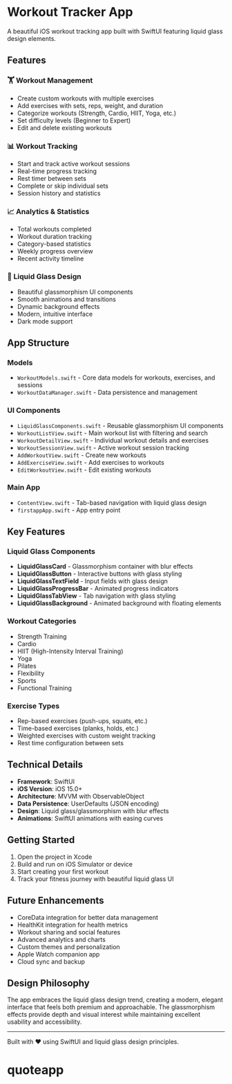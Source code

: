 # Workout Tracker App

A beautiful iOS workout tracking app built with SwiftUI featuring liquid glass design elements.

## Features

### 🏋️ Workout Management
- Create custom workouts with multiple exercises
- Add exercises with sets, reps, weight, and duration
- Categorize workouts (Strength, Cardio, HIIT, Yoga, etc.)
- Set difficulty levels (Beginner to Expert)
- Edit and delete existing workouts

### 📊 Workout Tracking
- Start and track active workout sessions
- Real-time progress tracking
- Rest timer between sets
- Complete or skip individual sets
- Session history and statistics

### 📈 Analytics & Statistics
- Total workouts completed
- Workout duration tracking
- Category-based statistics
- Weekly progress overview
- Recent activity timeline

### 🎨 Liquid Glass Design
- Beautiful glassmorphism UI components
- Smooth animations and transitions
- Dynamic background effects
- Modern, intuitive interface
- Dark mode support

## App Structure

### Models
- `WorkoutModels.swift` - Core data models for workouts, exercises, and sessions
- `WorkoutDataManager.swift` - Data persistence and management

### UI Components
- `LiquidGlassComponents.swift` - Reusable glassmorphism UI components
- `WorkoutListView.swift` - Main workout list with filtering and search
- `WorkoutDetailView.swift` - Individual workout details and exercises
- `WorkoutSessionView.swift` - Active workout session tracking
- `AddWorkoutView.swift` - Create new workouts
- `AddExerciseView.swift` - Add exercises to workouts
- `EditWorkoutView.swift` - Edit existing workouts

### Main App
- `ContentView.swift` - Tab-based navigation with liquid glass design
- `firstappApp.swift` - App entry point

## Key Features

### Liquid Glass Components
- **LiquidGlassCard** - Glassmorphism container with blur effects
- **LiquidGlassButton** - Interactive buttons with glass styling
- **LiquidGlassTextField** - Input fields with glass design
- **LiquidGlassProgressBar** - Animated progress indicators
- **LiquidGlassTabView** - Tab navigation with glass styling
- **LiquidGlassBackground** - Animated background with floating elements

### Workout Categories
- Strength Training
- Cardio
- HIIT (High-Intensity Interval Training)
- Yoga
- Pilates
- Flexibility
- Sports
- Functional Training

### Exercise Types
- Rep-based exercises (push-ups, squats, etc.)
- Time-based exercises (planks, holds, etc.)
- Weighted exercises with custom weight tracking
- Rest time configuration between sets

## Technical Details

- **Framework**: SwiftUI
- **iOS Version**: iOS 15.0+
- **Architecture**: MVVM with ObservableObject
- **Data Persistence**: UserDefaults (JSON encoding)
- **Design**: Liquid glass/glassmorphism with blur effects
- **Animations**: SwiftUI animations with easing curves

## Getting Started

1. Open the project in Xcode
2. Build and run on iOS Simulator or device
3. Start creating your first workout
4. Track your fitness journey with beautiful liquid glass UI

## Future Enhancements

- CoreData integration for better data management
- HealthKit integration for health metrics
- Workout sharing and social features
- Advanced analytics and charts
- Custom themes and personalization
- Apple Watch companion app
- Cloud sync and backup

## Design Philosophy

The app embraces the liquid glass design trend, creating a modern, elegant interface that feels both premium and approachable. The glassmorphism effects provide depth and visual interest while maintaining excellent usability and accessibility.

---

Built with ❤️ using SwiftUI and liquid glass design principles.

# quoteapp
